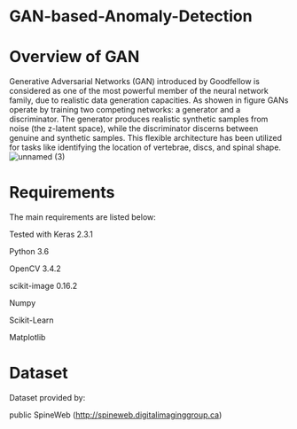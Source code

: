 # GAN-based-Anomaly-Detection

# Overview of GAN
Generative Adversarial Networks (GAN) introduced by Goodfellow is considered as one of the most powerful member of the neural network family, due to realistic data generation capacities.
As showen in figure GANs operate by training two competing networks: a generator and a discriminator. The generator produces realistic synthetic samples from noise (the z-latent space), while the discriminator discerns between genuine and synthetic samples. This flexible architecture has been utilized for tasks like identifying the location of vertebrae, discs, and spinal shape.
![unnamed (3)](https://github.com/nabinabila/Vertebral-Deformities-Diagnosis-based-on-Deep-Learning/assets/52214161/03afe3e0-e2bd-46f0-b622-1f67bc4e7683)

# Requirements
The main requirements are listed below:

Tested with Keras 2.3.1

Python 3.6

OpenCV 3.4.2

scikit-image 0.16.2

Numpy

Scikit-Learn

Matplotlib

# Dataset
Dataset provided by:

public SpineWeb (http://spineweb.digitalimaginggroup.ca)
